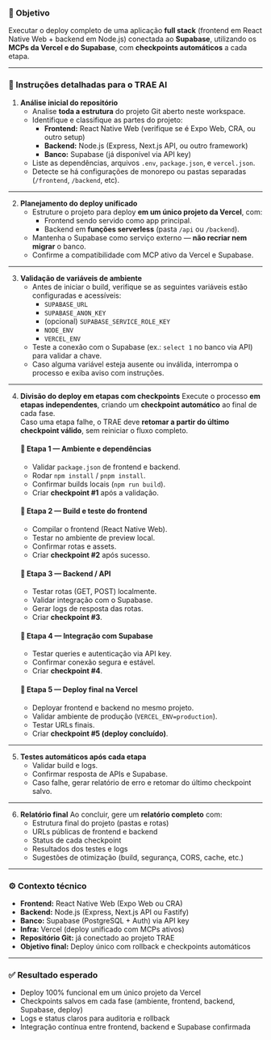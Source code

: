### 🎯 Objetivo
Executar o deploy completo de uma aplicação **full stack** (frontend em React Native Web + backend em Node.js) conectada ao **Supabase**, utilizando os **MCPs da Vercel e do Supabase**, com **checkpoints automáticos** a cada etapa.

---

### 🧠 Instruções detalhadas para o TRAE AI

1. **Análise inicial do repositório**
   - Analise **toda a estrutura** do projeto Git aberto neste workspace.
   - Identifique e classifique as partes do projeto:
     - **Frontend:** React Native Web (verifique se é Expo Web, CRA, ou outro setup)
     - **Backend:** Node.js (Express, Next.js API, ou outro framework)
     - **Banco:** Supabase (já disponível via API key)
   - Liste as dependências, arquivos `.env`, `package.json`, e `vercel.json`.
   - Detecte se há configurações de monorepo ou pastas separadas (`/frontend`, `/backend`, etc).

---

2. **Planejamento do deploy unificado**
   - Estruture o projeto para deploy **em um único projeto da Vercel**, com:
     - Frontend sendo servido como app principal.
     - Backend em **funções serverless** (pasta `/api` ou `/backend`).
   - Mantenha o Supabase como serviço externo — **não recriar nem migrar** o banco.
   - Confirme a compatibilidade com MCP ativo da Vercel e Supabase.

---

3. **Validação de variáveis de ambiente**
   - Antes de iniciar o build, verifique se as seguintes variáveis estão configuradas e acessíveis:
     - `SUPABASE_URL`
     - `SUPABASE_ANON_KEY`
     - (opcional) `SUPABASE_SERVICE_ROLE_KEY`
     - `NODE_ENV`
     - `VERCEL_ENV`
   - Teste a conexão com o Supabase (ex.: `select 1` no banco via API) para validar a chave.
   - Caso alguma variável esteja ausente ou inválida, interrompa o processo e exiba aviso com instruções.

---

4. **Divisão do deploy em etapas com checkpoints**
   Execute o processo **em etapas independentes**, criando um **checkpoint automático** ao final de cada fase.  
   Caso uma etapa falhe, o TRAE deve **retomar a partir do último checkpoint válido**, sem reiniciar o fluxo completo.

   #### 🧩 Etapa 1 — Ambiente e dependências
   - Validar `package.json` de frontend e backend.
   - Rodar `npm install` / `pnpm install`.
   - Confirmar builds locais (`npm run build`).
   - Criar **checkpoint #1** após a validação.

   #### 🧩 Etapa 2 — Build e teste do frontend
   - Compilar o frontend (React Native Web).
   - Testar no ambiente de preview local.
   - Confirmar rotas e assets.
   - Criar **checkpoint #2** após sucesso.

   #### 🧩 Etapa 3 — Backend / API
   - Testar rotas (GET, POST) localmente.
   - Validar integração com o Supabase.
   - Gerar logs de resposta das rotas.
   - Criar **checkpoint #3**.

   #### 🧩 Etapa 4 — Integração com Supabase
   - Testar queries e autenticação via API key.
   - Confirmar conexão segura e estável.
   - Criar **checkpoint #4**.

   #### 🧩 Etapa 5 — Deploy final na Vercel
   - Deployar frontend e backend no mesmo projeto.
   - Validar ambiente de produção (`VERCEL_ENV=production`).
   - Testar URLs finais.
   - Criar **checkpoint #5 (deploy concluído)**.

---

5. **Testes automáticos após cada etapa**
   - Validar build e logs.
   - Confirmar resposta de APIs e Supabase.
   - Caso falhe, gerar relatório de erro e retomar do último checkpoint salvo.

---

6. **Relatório final**
   Ao concluir, gere um **relatório completo** com:
   - Estrutura final do projeto (pastas e rotas)
   - URLs públicas de frontend e backend
   - Status de cada checkpoint
   - Resultados dos testes e logs
   - Sugestões de otimização (build, segurança, CORS, cache, etc.)

---

### ⚙️ Contexto técnico
- **Frontend:** React Native Web (Expo Web ou CRA)
- **Backend:** Node.js (Express, Next.js API ou Fastify)
- **Banco:** Supabase (PostgreSQL + Auth) via API key
- **Infra:** Vercel (deploy unificado com MCPs ativos)
- **Repositório Git:** já conectado ao projeto TRAE
- **Objetivo final:** Deploy único com rollback e checkpoints automáticos

---

### ✅ Resultado esperado
- Deploy 100% funcional em um único projeto da Vercel  
- Checkpoints salvos em cada fase (ambiente, frontend, backend, Supabase, deploy)  
- Logs e status claros para auditoria e rollback  
- Integração contínua entre frontend, backend e Supabase confirmada
